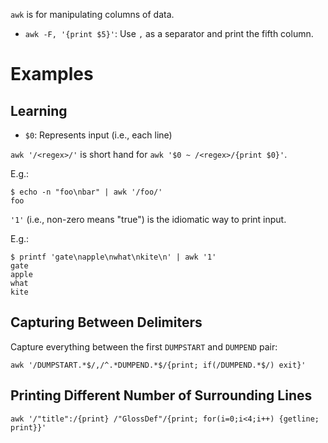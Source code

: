 `awk` is for manipulating columns of data.

- `awk -F, '{print $5}'`: Use `,` as a separator and print the fifth column.

# Examples

## Learning

- `$0`: Represents input (i.e., each line)

`awk '/<regex>/'` is short hand for `awk '$0 ~ /<regex>/{print $0}'`.

E.g.:

```
$ echo -n "foo\nbar" | awk '/foo/'
foo
```

`'1'` (i.e., non-zero means "true") is the idiomatic way to print input.

E.g.:

```
$ printf 'gate\napple\nwhat\nkite\n' | awk '1'
gate
apple
what
kite
```

## Capturing Between Delimiters

Capture everything between the first `DUMPSTART` and `DUMPEND` pair:

```
awk '/DUMPSTART.*$/,/^.*DUMPEND.*$/{print; if(/DUMPEND.*$/) exit}'
```

## Printing Different Number of Surrounding Lines

```
awk '/"title":/{print} /"GlossDef"/{print; for(i=0;i<4;i++) {getline; print}}'
```
